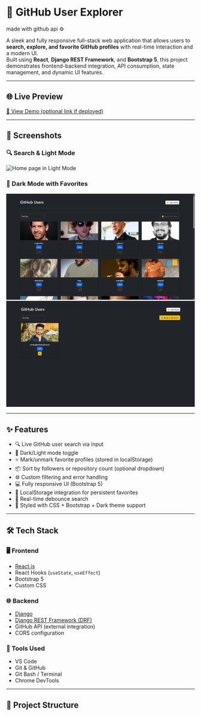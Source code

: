 # 🚀 GitHub User Explorer

made with github api ⚙️

A sleek and fully responsive full-stack web application that allows users to **search, explore, and favorite GitHub profiles** with real-time interaction and a modern UI.  
Built using **React**, **Django REST Framework**, and **Bootstrap 5**, this project demonstrates frontend-backend integration, API consumption, state management, and dynamic UI features.

---

## 🌐 Live Preview

[🔗 View Demo (optional link if deployed)](#)

---

## 📸 Screenshots

### 🔍 Search & Light Mode  
![Home page in Light Mode](screenshots/search-light.png)

### 🌙 Dark Mode with Favorites  
![Home Page in Dark Mode](screenshots/main_page.png)
![Favorites in Dark Mode](screenshots/favorites.png)

---

## ✨ Features

- 🔍 Live GitHub user search via input
- 🌙 Dark/Light mode toggle
- ⭐ Mark/unmark favorite profiles (stored in localStorage)
- 📦 Sort by followers or repository count (optional dropdown)
- ⚙️ Custom filtering and error handling
- 💻 Fully responsive UI (Bootstrap 5)
- 💾 LocalStorage integration for persistent favorites
- 🔄 Real-time debounce search
- 💅 Styled with CSS + Bootstrap + Dark theme support

---

## 🛠️ Tech Stack

### 🖥️ Frontend
- [React.js](https://reactjs.org/)
- React Hooks (`useState`, `useEffect`)
- Bootstrap 5
- Custom CSS

### 🌐 Backend
- [Django](https://www.djangoproject.com/)
- [Django REST Framework (DRF)](https://www.django-rest-framework.org/)
- GitHub API (external integration)
- CORS configuration

### 🧰 Tools Used
- VS Code
- Git & GitHub
- Git Bash / Terminal
- Chrome DevTools

---

## 📁 Project Structure


